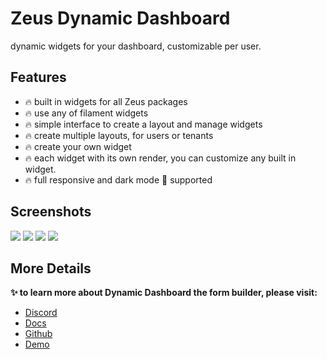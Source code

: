 # Zeus Dynamic Dashboard

dynamic widgets for your dashboard, customizable per user.

## Features

- 🔥 built in widgets for all Zeus packages
- 🔥 use any of filament widgets
- 🔥 simple interface to create a layout and manage widgets
- 🔥 create multiple layouts, for users or tenants
- 🔥 create your own widget
- 🔥 each widget with its own render, you can customize any built in widget.
- 🔥 full responsive and dark mode 🌚 supported

## Screenshots

![](https://larazeus.com/images/screenshots/dynamic-dashboard/admin-1.webp)
![](https://larazeus.com/images/screenshots/dynamic-dashboard/admin-2.webp)
![](https://larazeus.com/images/screenshots/dynamic-dashboard/admin-3.webp)
![](https://larazeus.com/images/screenshots/dynamic-dashboard/admin-4.webp)

## More Details

**✨ to learn more about Dynamic Dashboard the form builder, please visit:**

- [Discord](https://discord.com/channels/883083792112300104/1184784836154634270)
- [Docs](https://larazeus.com/docs/dynamic-dashboard)
- [Github](https://github.com/lara-zeus/dynamic-dashboard)
- [Demo](https://demo.larazeus.com/dynamic-dashboard)
